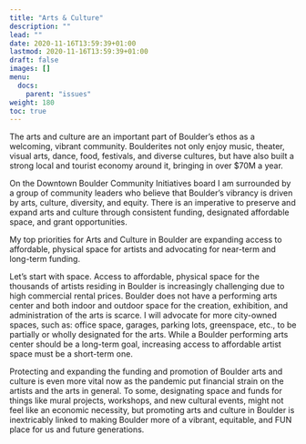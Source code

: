 ```yaml
---
title: "Arts & Culture"
description: ""
lead: ""
date: 2020-11-16T13:59:39+01:00
lastmod: 2020-11-16T13:59:39+01:00
draft: false
images: []
menu:
  docs:
    parent: "issues"
weight: 180
toc: true
---
```

The arts and culture are an important part of Boulder’s ethos as a welcoming, vibrant community. Boulderites not only enjoy music, theater, visual arts, dance, food, festivals, and diverse cultures, but have also built a strong local and tourist economy around it, bringing in over $70M a year.

On the Downtown Boulder Community Initiatives board I am surrounded by a group of community leaders who believe that Boulder’s vibrancy is driven by arts, culture, diversity, and equity. There is an imperative to preserve and expand arts and culture through consistent funding, designated affordable space, and grant opportunities. 

My top priorities for Arts and Culture in Boulder are expanding access to affordable, physical space for artists and advocating for near-term and long-term funding.

Let’s start with space. Access to affordable, physical space for the thousands of artists residing in Boulder is increasingly challenging due to high commercial rental prices. Boulder does not have a performing arts center and both indoor and outdoor space for the creation, exhibition, and administration of the arts is scarce. I will advocate for more city-owned spaces, such as: office space, garages, parking lots, greenspace, etc., to be partially or wholly designated for the arts. While a Boulder performing arts center should be a long-term goal, increasing access to affordable artist space must be a short-term one.

Protecting and expanding the funding and promotion of Boulder arts and culture is even more vital now as the pandemic put financial strain on the artists and the arts in general. To some, designating space and funds for things like mural projects, workshops, and new cultural events, might not feel like an economic necessity, but promoting arts and culture in Boulder is inextricably linked to making Boulder more of a vibrant, equitable, and FUN place for us and future generations.